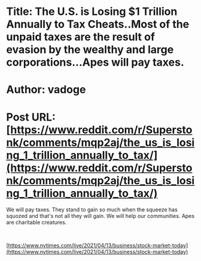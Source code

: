 # Title: The U.S. is Losing $1 Trillion Annually to Tax Cheats..Most of the unpaid taxes are the result of evasion by the wealthy and large corporations...Apes will pay taxes.
# Author: vadoge
# Post URL: [https://www.reddit.com/r/Superstonk/comments/mqp2aj/the_us_is_losing_1_trillion_annually_to_tax/](https://www.reddit.com/r/Superstonk/comments/mqp2aj/the_us_is_losing_1_trillion_annually_to_tax/)


We will pay taxes. They stand to gain so much when the squeeze has squozed and that's not all they will gain. We will help our communities. Apes are charitable creatures. 

&#x200B;

[https://www.nytimes.com/live/2021/04/13/business/stock-market-today](https://www.nytimes.com/live/2021/04/13/business/stock-market-today)
